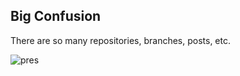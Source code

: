 ## Big Confusion

There are so many repositories, branches, posts, etc. 

![pres](https://media.giphy.com/media/11DFuwckOK9mdG/giphy.gif?cid=ecf05e47tcagsr2jvqag510xutlmf5icrexj4v2t7n4ny6fa&ep=v1_gifs_search&rid=giphy.gif&ct=g)
